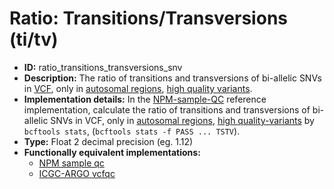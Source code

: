 # Ratio: Transitions/Transversions (ti/tv)

- **ID:** ratio_transitions_transversions_snv
- **Description:** The ratio of transitions and transversions of bi-allelic SNVs in [VCF](terminologies.md#vcf-format), only in [autosomal regions](terminologies.md#autosomes-non-gap-regions), [high quality variants](terminologies.md#high-quality-variants).
- **Implementation details:** In the [NPM-sample-QC](terminologies.md#npm-sample-qc) reference implementation, calculate the ratio of transitions and transversions of bi-allelic SNVs in VCF, only in [autosomal regions](terminologies.md#autosomes-non-gap-regions), [high quality-variants](terminologies.md#high-quality-variants) by `bcftools stats`, (`bcftools stats -f PASS ... TSTV`).
- **Type:** Float 2 decimal precision (eg. 1.12)
- **Functionally equivalent implementations:**
    - [NPM sample qc](References.md#npm-sample-qc)
    - [ICGC-ARGO vcfqc](References.md#icgc-argo)